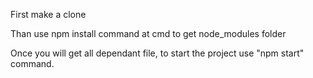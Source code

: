 First make a clone 

Than use npm install command at cmd to get node_modules folder

Once you will get all dependant file, to start the project use "npm start" command.
